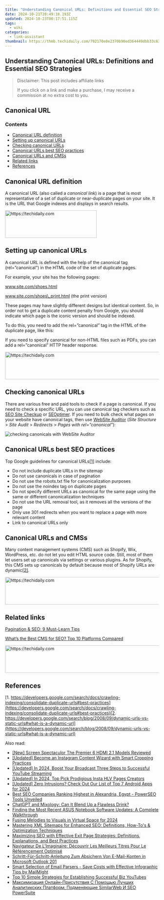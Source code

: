 ```yaml
---
title: "Understanding Canonical URLs: Definitions and Essential SEO Strategies"
date: 2024-10-21T20:49:18.193Z
updated: 2024-10-23T00:17:51.115Z
tags:
  - wiki
categories:
  - link-assistant
thumbnail: https://thmb.techidaily.com/792170e0e2370b90ed364449dbb33c6317a0c77d0146e2f6b1baa308caf64e32.jpg
---
```


## Understanding Canonical URLs: Definitions and Essential SEO Strategies

>  Disclaimer: This post includes affiliate links
>
>  If you click on a link and make a purchase, I may receive a commission at no extra cost to you.
>

## Canonical URL

### Contents

* [Canonical URL definition](https://tools.techidaily.com/link-assistant/products/)
* [Setting up canonical URLs](https://tools.techidaily.com/link-assistant/products/)
* [Checking canonical URLs](https://tools.techidaily.com/link-assistant/products/)
* [Canonical URLs best SEO practices](https://tools.techidaily.com/link-assistant/products/)
* [Canonical URLs and CMSs](https://tools.techidaily.com/link-assistant/products/)
* [Related links](https://tools.techidaily.com/link-assistant/products/)
* [References](https://tools.techidaily.com/link-assistant/products/)

## Canonical URL definition

A canonical URL (also called a _canonical link_) is a page that is most representative of a set of duplicate or near-duplicate pages on your site. It is the URL that Google indexes and displays in search results.

<!-- affiliate ads begin -->
<a href="https://aligracehair.sjv.io/c/5597632/1972693/19272" target="_top" id="1972693">
  <img src="//a.impactradius-go.com/display-ad/19272-1972693" border="0" alt="https://techidaily.com" width="300" height="90"/>
</a>
<img height="0" width="0" src="https://aligracehair.sjv.io/i/5597632/1972693/19272" style="position:absolute;visibility:hidden;" border="0" />
<!-- affiliate ads end -->

## Setting up canonical URLs

A canonical URL is defined with the help of the canonical tag (rel=”canonical”) in the HTML code of the set of duplicate pages.

For example, your site has the following pages:

www.site.com/shoes.html

www.site.com/shoes\_print.html (the print version)

These pages may have slightly different designs but identical content. So, in order not to get a duplicate content penalty from Google, you should indicate which page is the iconic version and should be indexed. 

To do this, you need to add the rel=”canonical” tag in the HTML of the duplicate page, like this:

<link rel="canonical" href="http://www.site.com.shoes.html" />

If you need to specify canonical for non-HTML files such as PDFs, you can add a rel=”canonical” HTTP header response.

<!-- affiliate ads begin -->
<a href="https://appsumo.8odi.net/c/5597632/2037338/7443" target="_top" id="2037338">
  <img src="//a.impactradius-go.com/display-ad/7443-2037338" border="0" alt="https://techidaily.com" width="728" height="90"/>
</a>
<img height="0" width="0" src="https://appsumo.8odi.net/i/5597632/2037338/7443" style="position:absolute;visibility:hidden;" border="0" />
<!-- affiliate ads end -->

## Checking canonical URLs

There are various free and paid tools to check if a page is canonical. If you need to check a specific URL, you can use canonical tag checkers such as [SEO Site Checkup](https://seositecheckup.com/tools/canonical-tag-test) or [SEOptimer](https://www.seoptimer.com/canonical-checker). If you need to bulk check what pages on your website have canonical tags, then use [WebSite Auditor](https://tools.techidaily.com/link-assistant/products/) (_Site Structure_ \> _Site Audit_ \> _Redirects_ \> _Pages with rel=”canonical”_):

![checking canonicals with WebSite Auditor](https://cdn1.link-assistant.com/thumbs/w1387-c1/upload/seowiki/posts/29/cl1.png)

## Canonical URLs best SEO practices

Top Google guidelines for canonical URLs[\[1\]](https://tools.techidaily.com/link-assistant/products/) include:

* Do not include duplicate URLs in the sitemap
* Do not use canonicals in case of pagination
* Do not use the robots.txt file for canonicalization purposes
* Do not use the noindex tag on duplicate pages
* Do not specify different URLs as canonical for the same page using the same or different canonicalization techniques
* Do not use the URL removal tool, as it removes all the versions of the page
* Only use 301 redirects when you want to replace a page with more relevant content
* Link to canonical URLs only

## Canonical URLs and CMSs

Many content management systems (CMS) such as Shopify, Wix, WordPress, etc. do not let you edit HTML source code. Still, most of them let users set up canonicals via settings or various plugins. As for Shopify, this CMS sets up canonicals by default because most of Shopify URLs are dynamic[\[2\]](https://tools.techidaily.com/link-assistant/products/).

<!-- affiliate ads begin -->
<a href="https://appsumo.8odi.net/c/5597632/2037474/7443" target="_top" id="2037474">
  <img src="//a.impactradius-go.com/display-ad/7443-2037474" border="0" alt="https://techidaily.com" width="728" height="90"/>
</a>
<img height="0" width="0" src="https://appsumo.8odi.net/i/5597632/2037474/7443" style="position:absolute;visibility:hidden;" border="0" />
<!-- affiliate ads end -->

## Related links

[Pagination & SEO: 9 Must-Learn Tips](https://tools.techidaily.com/link-assistant/products/)

[What’s the Best CMS for SEO? Top 10 Platforms Compared](https://tools.techidaily.com/link-assistant/products/)

<!-- affiliate ads begin -->
<a href="https://appsumo.8odi.net/c/5597632/2129739/7443" target="_top" id="2129739">
  <img src="//a.impactradius-go.com/display-ad/7443-2129739" border="0" alt="https://techidaily.com" width="728" height="90"/>
</a>
<img height="0" width="0" src="https://appsumo.8odi.net/i/5597632/2129739/7443" style="position:absolute;visibility:hidden;" border="0" />
<!-- affiliate ads end -->

## References

[1. https://developers.google.com/search/docs/crawling-indexing/consolidate-duplicate-urls#best-practices](https://developers.google.com/search/docs/crawling-indexing/consolidate-duplicate-urls#best-practices)[2. https://developers.google.com/search/blog/2008/09/dynamic-urls-vs-static-urls#what-is-a-dynamic-url](https://developers.google.com/search/blog/2008/09/dynamic-urls-vs-static-urls#what-is-a-dynamic-url)

<ins class="adsbygoogle"
     style="display:block"
     data-ad-format="autorelaxed"
     data-ad-client="ca-pub-7571918770474297"
     data-ad-slot="1223367746"></ins>

<ins class="adsbygoogle"
     style="display:block"
     data-ad-client="ca-pub-7571918770474297"
     data-ad-slot="8358498916"
     data-ad-format="auto"
     data-full-width-responsive="true"></ins>

<span class="atpl-alsoreadstyle">Also read:</span>
<div><ul>
<li><a href="https://extra-support.techidaily.com/new-screen-spectaculor-the-premier-6-hdmi-21-models-reviewed/"><u>[New] Screen Spectaculor The Premier 6 HDMI 2.1 Models Reviewed</u></a></li>
<li><a href="https://instagram-video-files.techidaily.com/updated-become-an-instagram-content-wizard-with-smart-cropping-practices/"><u>[Updated] Become an Instagram Content Wizard with Smart Cropping Practices</u></a></li>
<li><a href="https://fox-blue.techidaily.com/updated-in-2024-boost-your-broadcast-three-steps-to-successful-youtube-streaming/"><u>[Updated] In 2024, Boost Your Broadcast Three Steps to Successful YouTube Streaming</u></a></li>
<li><a href="https://instagram-video-files.techidaily.com/updated-in-2024-top-pick-prodigious-insta-hlv-pages-creators/"><u>[Updated] In 2024, Top Pick Prodigious Insta HLV Pages Creators</u></a></li>
<li><a href="https://youtube-webster.techidaily.com/ed-zero-intrusions-check-out-our-list-of-top-7-android-apps-for-2024/"><u>[Updated] Zero Intrusions? Check Out Our List of Top 7 Android Apps for 2024</u></a></li>
<li><a href="https://win-top.techidaily.com/best-seo-companies-ranking-highest-in-alexandria-egypt-powerseo-tools-unveiled/"><u>Best SEO Companies Ranking Highest in Alexandria, Egypt - PowerSEO Tools Unveiled</u></a></li>
<li><a href="https://tech-haven.techidaily.com/chatgpt-and-mixology-can-it-blend-up-a-flawless-drink/"><u>ChatGPT and Mixology: Can It Blend Up a Flawless Drink?</u></a></li>
<li><a href="https://win-dash.techidaily.com/finding-the-most-recent-asus-notebook-software-updates-a-complete-walkthrough/"><u>Finding the Most Recent ASUS Notebook Software Updates: A Complete Walkthrough</u></a></li>
<li><a href="https://some-techniques.techidaily.com/fusing-melodies-to-visuals-in-virtual-space-for-2024/"><u>Fusing Melodies to Visuals in Virtual Space for 2024</u></a></li>
<li><a href="https://win-top.techidaily.com/mastering-xml-sitemaps-for-enhanced-seo-definitions-how-tos-and-optimization-techniques/"><u>Mastering XML Sitemaps for Enhanced SEO: Definitions, How-To's & Optimization Techniques</u></a></li>
<li><a href="https://win-top.techidaily.com/maximizing-seo-with-effective-exit-page-strategies-definitions-explanations-and-best-practices/"><u>Maximizing SEO with Effective Exit Page Strategies: Definitions, Explanations, and Best Practices</u></a></li>
<li><a href="https://win-top.techidaily.com/navigateur-de-limaginaire-decouvrir-les-meilleurs-titres-pour-le-referencement-optimise/"><u>Navigateur De L'Imaginaire: Découvrir Les Meilleurs Titres Pour Le Référencement Optimisé</u></a></li>
<li><a href="https://win-top.techidaily.com/schritt-fur-schritt-anleitung-zum-absichern-von-e-mail-konten-in-microsoft-outlook-201/"><u>Schritt-Für-Schritt-Anleitung Zum Absichern Von E-Mail-Konten in Microsoft Outlook 201</u></a></li>
<li><a href="https://win-top.techidaily.com/smart-selection-of-email-parsers-save-costs-with-effective-infographic-tips-by-mailmight/"><u>Smart Selection of Email Parsers - Save Costs with Effective Infographic Tips by MailMight</u></a></li>
<li><a href="https://youtube-web.techidaily.com/0-simple-strategies-for-establishing-successful-biz-youtubes/"><u>Top 10 Simple Strategies for Establishing Successful Biz YouTubes</u></a></li>
<li><a href="https://win-top.techidaily.com/maksimizaciya-onlajn-prisutstviya-s-pomoshyu-luchshih-analitikskih-platform-podmenyayushie-similarweb-i-seo-powersuite/"><u>Максимизация Онлайн-Присутствия С Помощью Лучших Аналитикских Платформ: Подменяющие SimilarWeb И SEO PowerSuite</u></a></li>
</ul></div>

